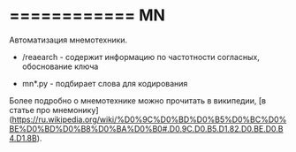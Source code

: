 ============
MN
============
Автоматизация мнемотехники.

* /reaearch - содержит информацию по частотности согласных, обоснование ключа

* mn*.py    - подбирает слова для кодирования


Более подробно о мнемотехнике можно прочитать в википедии, [в статье про мнемонику] (https://ru.wikipedia.org/wiki/%D0%9C%D0%BD%D0%B5%D0%BC%D0%BE%D0%BD%D0%B8%D0%BA%D0%B0#.D0.9C.D0.B5.D1.82.D0.BE.D0.B4.D1.8B).
